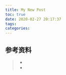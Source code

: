 ```yaml
---
title: My New Post
toc: true
date: 2020-02-27 20:17:37
tags:
categories:
---
```






## 参考资料
> - []()
> - []()
